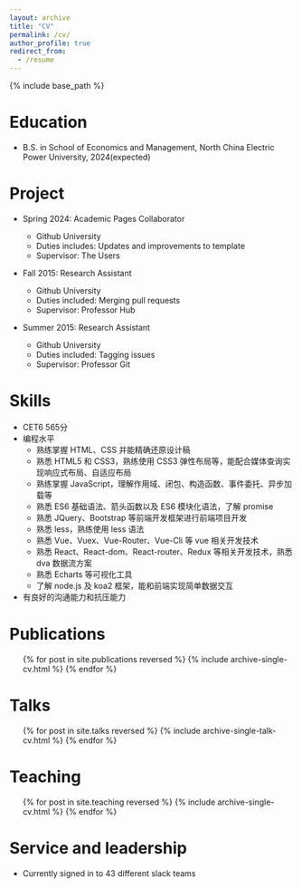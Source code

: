 ```yaml
---
layout: archive
title: "CV"
permalink: /cv/
author_profile: true
redirect_from:
  - /resume
---
```


{% include base_path %}

Education
======
* B.S. in School of Economics and Management, North China Electric Power University, 2024(expected)

Project
======
* Spring 2024: Academic Pages Collaborator
  * Github University
  * Duties includes: Updates and improvements to template
  * Supervisor: The Users

* Fall 2015: Research Assistant
  * Github University
  * Duties included: Merging pull requests
  * Supervisor: Professor Hub

* Summer 2015: Research Assistant
  * Github University
  * Duties included: Tagging issues
  * Supervisor: Professor Git
  
Skills
======
* CET6 565分
* 编程水平
  * 熟练掌握 HTML、CSS 并能精确还原设计稿
  * 熟悉 HTML5 和 CSS3，熟练使用 CSS3 弹性布局等，能配合媒体查询实现响应式布局、自适应布局
  * 熟练掌握 JavaScript，理解作用域、闭包、构造函数、事件委托、异步加载等
  * 熟悉 ES6 基础语法、箭头函数以及 ES6 模块化语法，了解 promise
  * 熟悉 JQuery、Bootstrap 等前端开发框架进行前端项目开发
  * 熟悉 less，熟练使用 less 语法
  * 熟悉 Vue、Vuex、Vue-Router、Vue-Cli 等 vue 相关开发技术
  * 熟悉 React、React-dom、React-router、Redux 等相关开发技术，熟悉 dva 数据流方案 
  * 熟悉 Echarts 等可视化工具
  * 了解 node.js 及 koa2 框架，能和前端实现简单数据交互 
* 有良好的沟通能力和抗压能力

Publications
======
  <ul>{% for post in site.publications reversed %}
    {% include archive-single-cv.html %}
  {% endfor %}</ul>
  
Talks
======
  <ul>{% for post in site.talks reversed %}
    {% include archive-single-talk-cv.html  %}
  {% endfor %}</ul>
  
Teaching
======
  <ul>{% for post in site.teaching reversed %}
    {% include archive-single-cv.html %}
  {% endfor %}</ul>
  
Service and leadership
======
* Currently signed in to 43 different slack teams
